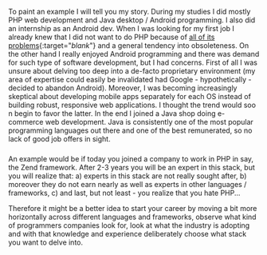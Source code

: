 To paint an example I will tell you my story. During my studies I did mostly PHP web development and Java desktop / Android programming. I also did an internship as an Android dev.
When I was looking for my first job I already knew that I did not want to do PHP because of [all of its problems](https://eev.ee/blog/2012/04/09/php-a-fractal-of-bad-design/){:target="_blank_"} and a general tendency into obsoleteness. On the other hand I really enjoyed Android programming and there was demand for such type of software development, but I had concerns. First of all I was unsure about delving too deep into a de-facto proprietary environment (my area of expertise could easily be invalidated had Google - hypothetically - decided to abandon Android). Moreover, I was becoming increasingly skeptical about developing mobile apps separately for each OS instead of building robust, responsive web applications. I thought the trend would soo
n begin to favor the latter.
In the end I joined a Java shop doing e-commerce web development. Java is consistently one of the most popular programming languages out there and one
of the best remunerated, so no lack of good job offers in sight.

###

An example would be if today you joined a company to work in PHP in say, the Zend framework. After 2-3 years you will be an expert in this stack, but you will realize that:
a) experts in this stack are not really sought after,
b) moreover they do not earn nearly as well as experts in other languages / frameworks,
c) and last, but not least - you realize that you hate PHP...

Therefore it might be a better idea to start your career by moving a bit more horizontally across different languages and frameworks, observe what kind of programmers companies look for, look at what the industry is adopting and with that knowledge and experience deliberately choose what stack you want to delve into.
